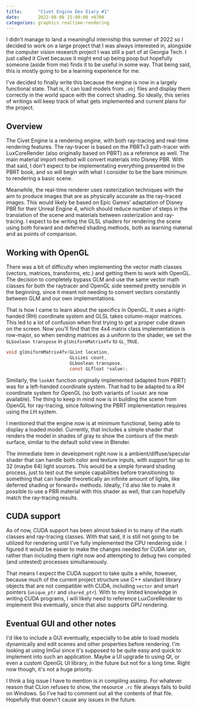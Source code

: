 ```yaml
---
title:      "Civet Engine Dev Diary #1"
date:       2022-08-08 15:00:00 +0700
categories: graphics realtime-rendering
---
```


I didn't manage to land a meaningful internship this summer of 2022
so I decided to work on a large project that I was always interested in,
alongside the computer vision research project I was still a part of at Georgia Tech.
I just called it Civet because it might end up being poop but hopefully someone (aside from me) finds it to be useful in some way.
That being said, this is mostly going to be a learning experience for me.

I've decided to finally write this because the engine is now in a largely functional state.
That is, it can load models from `.obj` files and display them correctly in the world space with the correct shading.
So ideally, this series of writings will keep track of what gets implemented and current plans for the project.

## Overview

The Civet Engine is a rendering engine, with both ray-tracing and real-time rendering features.
The ray-tracer is based on the PBRTv3 path-tracer with LuxCoreRender (also originally based on PBRT) as a reference as well.
The main material import method will convert materials into Disney PBR.
With that said, I don't expect to be implementating everything presented in the PBRT book,
and so will begin with what I consider to be the bare minimum to rendering a basic scene.

Meanwhile, the real-time renderer uses rasterization techniques with the aim to produce images that are as physically accurate as the ray-traced images.
This would likely be based on Epic Games' adaptation of Disney PBR for their Unreal Engine 4,
which should reduce number of steps in the translation of the scene and materials between rasterization and ray-tracing.
I expect to be writing the GLSL shaders for rendering the scene using both forward and deferred shading methods,
both as learning material and as points of comparison.

## Working with OpenGL

There was a bit of difficulty when implementing the vector math classes (vectors, matrices, transforms, etc.) and getting them to work with OpenGL.
The decision to completely bypass GLM and use the same vector math classes for both the raytracer and OpenGL side seemed pretty sensible in the beginning, since it meant not needing to convert vectors constantly between GLM and our own implementations.

That is how I came to learn about the specifics in OpenGL.
It uses a right-handed (RH) coordinate system and GLSL takes column-major matrices.
This led to a lot of confusion when first trying to get a proper cube drawn on the screen.
Now you'll find that the 4x4 matrix class implementation is row-major, so when sending matrices as a uniform to the shader,
we set the `GLboolean transpose` in `glUniformMatrix4fv` to `GL_TRUE`.

```c
void glUniformMatrix4fv(GLint location,
                        GLsizei count,
                        GLboolean transpose,
                        const GLfloat *value);
```

Similarly, the `lookAt` function originally implemented (adapted from PBRT) was for a left-handed coordinate system.
That had to be adapted to a RH coordinate system for OpenGL (so both variants of `lookAt` are now available).
The thing to keep in mind now is in building the scene from OpenGL for ray-tracing,
since following the PBRT implementation requires using the LH system.

I mentioned that the engine now is at minimum functional, being able to display a loaded model.
Currently, that includes a simple shader that renders the model in shades of gray to show the contours of the mesh surface,
similar to the default solid view in Blender.

The immediate item in development right now is a ambient/diffuse/specular shader that can handle both color and texture inputs,
with support for up to 32 (maybe 64) light sources.
This would be a simple forward shading process, just to test out the simple capabilities
before transitioning to something that can handle theoretically an infinite amount of lights, like deferred shading or forward+ methods.
Ideally, I'd also like to make it possible to use a PBR material with this shader as well, that can hopefully match the ray-tracing results.

## CUDA support

As of now, CUDA support has been almost baked in to many of the math classes and ray-tracing classes.
With that said, it is still not going to be utilized for rendering until I've fully implemented the CPU rendering side.
I figured it would be easier to make the changes needed for CUDA later on,
rather than including them right now and attempting to debug two compiled (and untested) processes simultaneously.

That means I expect the CUDA support to take quite a while, however, because much of the current project structure
use C++ standard library objects that are not compatible with CUDA, including `vector` and smart pointers (`unique_ptr` and `shared_ptr`).
With to my limited knowledge in writing CUDA programs, I will likely need to reference LuxCoreRender to implement this eventually, since that also supports GPU rendering.

## Eventual GUI and other notes

I'd like to include a GUI eventually, especially to be able to load models dynamically and edit scenes and other properties before rendering.
I'm looking at using ImGui since it's supposed to be quite easy and quick to implement into such an application.
Maybe a UI upgrade to using Qt, or even a custom OpenGL UI library, in the future but not for a long time.
Right now though, it's not a huge priority.

I think a big issue I have to mention is in compiling assimp.
For whatever reason that CLion refuses to show, the resource `.rc` file always fails to build on Windows.
So I've had to comment out all the contents of that file. Hopefully that doesn't cause any issues in the future.
